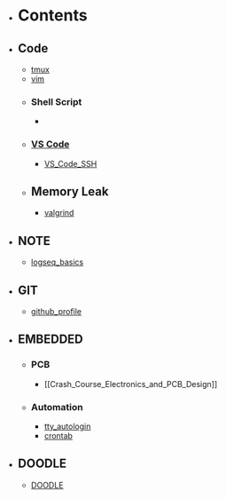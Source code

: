 - # Contents
- ## Code
	- [tmux](tmux.md)
	- [vim](vim.md)
	- ### Shell Script
		-
	- ### [VS Code](VS_Code.md)
		- [VS_Code_SSH](VS_Code_SSH.md)
	- ## Memory Leak
		- [valgrind](valgrind.md)
- ## NOTE
	- [logseq_basics](logseq_basic.md)
- ## GIT
	- [github_profile](Github_Profile.md)
- ## EMBEDDED
	- ### PCB
		- [[Crash_Course_Electronics_and_PCB_Design]]
	- ### Automation
		- [tty_autologin](TTY_autologin.md)
		- [crontab](crontab.md)
- ## DOODLE
	- [DOODLE](DOODLE.md)
